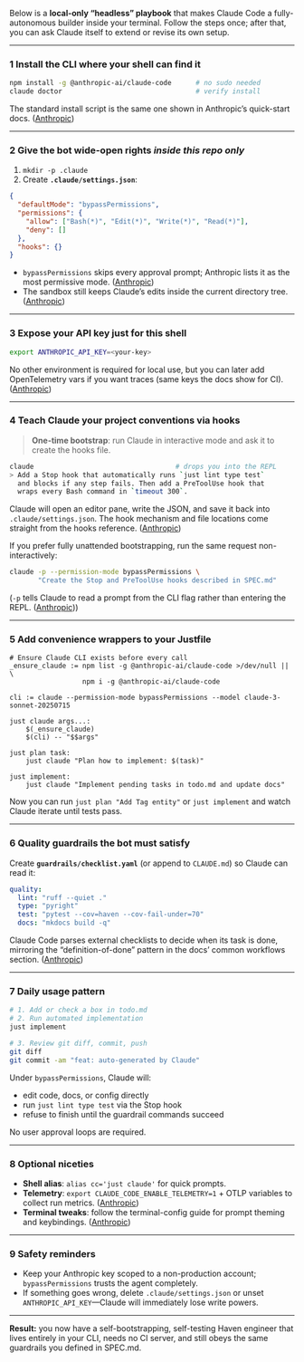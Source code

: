 Below is a **local-only “headless” playbook** that makes Claude Code a fully-autonomous builder inside your terminal.
Follow the steps once; after that, you can ask Claude itself to extend or revise its own setup.

---

### 1  Install the CLI where your shell can find it

```bash
npm install -g @anthropic-ai/claude-code      # no sudo needed
claude doctor                                 # verify install
```

The standard install script is the same one shown in Anthropic’s quick-start docs. ([Anthropic][1])

---

### 2  Give the bot wide-open rights *inside this repo only*

1. `mkdir -p .claude`
2. Create **`.claude/settings.json`**:

```json
{
  "defaultMode": "bypassPermissions",
  "permissions": {
    "allow": ["Bash(*)", "Edit(*)", "Write(*)", "Read(*)"],
    "deny": []
  },
  "hooks": {}
}
```

* `bypassPermissions` skips every approval prompt; Anthropic lists it as the most permissive mode. ([Anthropic][2])
* The sandbox still keeps Claude’s edits inside the current directory tree. ([Anthropic][3])

---

### 3  Expose your API key just for this shell

```bash
export ANTHROPIC_API_KEY=<your-key>
```

No other environment is required for local use, but you can later add OpenTelemetry vars if you want traces (same keys the docs show for CI). ([Anthropic][1])

---

### 4  Teach Claude your project conventions via hooks

> **One-time bootstrap**: run Claude in interactive mode and ask it to create the hooks file.

```bash
claude                                   # drops you into the REPL
> Add a Stop hook that automatically runs `just lint type test`
  and blocks if any step fails. Then add a PreToolUse hook that
  wraps every Bash command in `timeout 300`.
```

Claude will open an editor pane, write the JSON, and save it back into `.claude/settings.json`. The hook mechanism and file locations come straight from the hooks reference. ([Anthropic][4])

If you prefer fully unattended bootstrapping, run the same request non-interactively:

```bash
claude -p --permission-mode bypassPermissions \
       "Create the Stop and PreToolUse hooks described in SPEC.md"
```

(`-p` tells Claude to read a prompt from the CLI flag rather than entering the REPL. ([Anthropic][5]))

---

### 5  Add convenience wrappers to your **Justfile**

```make
# Ensure Claude CLI exists before every call
_ensure_claude := npm list -g @anthropic-ai/claude-code >/dev/null || \
                  npm i -g @anthropic-ai/claude-code

cli := claude --permission-mode bypassPermissions --model claude-3-sonnet-20250715

just claude args...:
	$(_ensure_claude)
	$(cli) -- "$$args"

just plan task:
	just claude "Plan how to implement: $(task)"

just implement:
	just claude "Implement pending tasks in todo.md and update docs"
```

Now you can run `just plan "Add Tag entity"` or `just implement` and watch Claude iterate until tests pass.

---

### 6  Quality guardrails the bot must satisfy

Create **`guardrails/checklist.yaml`** (or append to `CLAUDE.md`) so Claude can read it:

```yaml
quality:
  lint: "ruff --quiet ."
  type: "pyright"
  test: "pytest --cov=haven --cov-fail-under=70"
  docs: "mkdocs build -q"
```

Claude Code parses external checklists to decide when its task is done, mirroring the “definition-of-done” pattern in the docs’ common workflows section. ([Anthropic][6])

---

### 7  Daily usage pattern

```bash
# 1. Add or check a box in todo.md
# 2. Run automated implementation
just implement

# 3. Review git diff, commit, push
git diff
git commit -am "feat: auto-generated by Claude"
```

Under `bypassPermissions`, Claude will:

* edit code, docs, or config directly
* run `just lint type test` via the Stop hook
* refuse to finish until the guardrail commands succeed

No user approval loops are required.

---

### 8  Optional niceties

* **Shell alias**: `alias cc='just claude'` for quick prompts.
* **Telemetry**: `export CLAUDE_CODE_ENABLE_TELEMETRY=1` + OTLP variables to collect run metrics. ([Anthropic][1])
* **Terminal tweaks**: follow the terminal-config guide for prompt theming and keybindings. ([Anthropic][7])

---

### 9  Safety reminders

* Keep your Anthropic key scoped to a non-production account; `bypassPermissions` trusts the agent completely.
* If something goes wrong, delete `.claude/settings.json` or unset `ANTHROPIC_API_KEY`—Claude will immediately lose write powers.

---

**Result:** you now have a self-bootstrapping, self-testing Haven engineer that lives entirely in your CLI, needs no CI server, and still obeys the same guardrails you defined in SPEC.md.

[1]: https://docs.anthropic.com/en/docs/claude-code/setup?utm_source=chatgpt.com "Set up Claude Code - Anthropic API"
[2]: https://docs.anthropic.com/en/docs/claude-code/iam?utm_source=chatgpt.com "Identity and Access Management - Anthropic API"
[3]: https://docs.anthropic.com/en/docs/claude-code/security?utm_source=chatgpt.com "Security - Anthropic API"
[4]: https://docs.anthropic.com/en/docs/claude-code/hooks?utm_source=chatgpt.com "Hooks reference - Anthropic API"
[5]: https://docs.anthropic.com/en/docs/claude-code/cli-reference?utm_source=chatgpt.com "CLI reference - Anthropic API"
[6]: https://docs.anthropic.com/en/docs/claude-code/quickstart?utm_source=chatgpt.com "Quickstart - Anthropic API"
[7]: https://docs.anthropic.com/en/docs/claude-code/interactive-mode?utm_source=chatgpt.com "Interactive mode - Keyboard shortcuts - Anthropic API"
